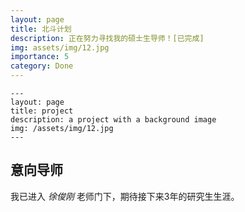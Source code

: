 ```yaml
---
layout: page
title: 北斗计划
description: 正在努力寻找我的硕士生导师！[已完成]
img: assets/img/12.jpg
importance: 5
category: Done
---
```


    ---
    layout: page
    title: project
    description: a project with a background image
    img: /assets/img/12.jpg
    ---

## 意向导师

我已进入 _徐俊刚_ 老师门下，期待接下来3年的研究生生涯。
